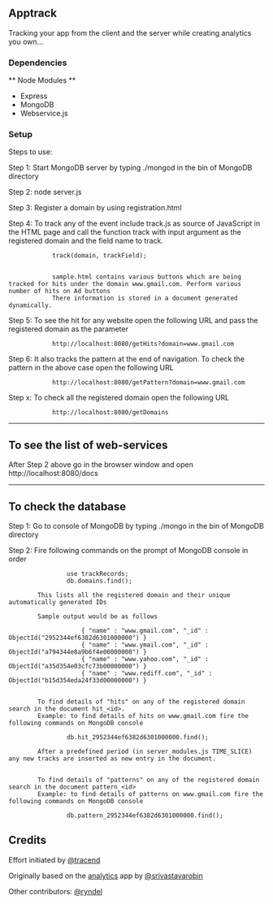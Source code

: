 ## Apptrack

Tracking your app from the client and the server while creating analytics you own...


### Dependencies 

** Node Modules **
* Express
* MongoDB
* Webservice.js


### Setup

Steps to use:

Step 1: Start MongoDB server by typing ./mongod in the bin of MongoDB directory

Step 2: node server.js

Step 3: Register a domain by using registration.html

Step 4: To track any of the event include track.js as source of JavaScript in the HTML page and call the function track with input argument as
				the registered domain and the field name to track.

				track(domain, trackField);


				sample.html contains various buttons which are being tracked for hits under the domain www.gmail.com. Perform various number of hits on Ad buttons
				There information is stored in a document generated dynamically.

Step 5: To see the hit for any website open the following URL and pass the registered domain as the parameter
				
				http://localhost:8080/getHits?domain=www.gmail.com


Step 6: It also tracks the pattern at the end of navigation. To check the pattern in the above case open the following URL

				http://localhost:8080/getPattern?domain=www.gmail.com

Step x: To check all the registered domain open the following URL

				http://localhost:8080/getDomains



-------------------------------------------------------------------------------------------
To see the list of web-services
-------------------------------------------------------------------------------------------
After Step 2 above go in the browser window and open
http://localhost:8080/docs




-------------------------------------------------------------------------------------------
To check the database
-------------------------------------------------------------------------------------------
Step 1: Go to console of MongoDB by typing ./mongo in the bin of MongoDB directory

Step 2: Fire following commands on the prompt of MongoDB console in order 

					use trackRecords;
					db.domains.find();

			This lists all the registered domain and their unique automatically generated IDs
			
			Sample output would be as follows

						{ "name" : "www.gmail.com", "_id" : ObjectId("2952344ef6382d6301000000") }
						{ "name" : "www.ymail.com", "_id" : ObjectId("a794344e8a9b6f4e00000000") }
						{ "name" : "www.yahoo.com", "_id" : ObjectId("a35d354e03cfc73b00000000") }
						{ "name" : "www.rediff.com", "_id" : ObjectId("b15d354eda24f33d00000000") }


			To find details of "hits" on any of the registered domain search in the document hit_<id>.
			Example: to find details of hits on www.gmail.com fire the following commands on MongoDB console
				
					db.hit_2952344ef6382d6301000000.find();

			After a predefined period (in server_modules.js TIME_SLICE) any new tracks are inserted as new entry in the document.


			To find details of "patterns" on any of the registered domain search in the document pattern_<id>
			Example: to find details of patterns on www.gmail.com fire the following commands on MongoDB console
				
					db.pattern_2952344ef6382d6301000000.find();


## Credits 

Effort initiated by [@tracend](https://github.com/tracend)

Originally based on the [analytics](https://github.com/srivastavarobin/analytics) app by [@srivastavarobin](https://github.com/srivastavarobin)

Other contributors: [@ryndel](https://github.com/ryndel)
